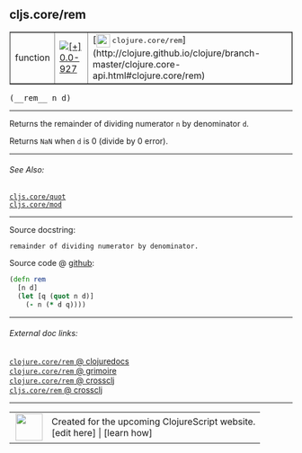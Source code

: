 ## cljs.core/rem



 <table border="1">
<tr>
<td>function</td>
<td><a href="https://github.com/cljsinfo/cljs-api-docs/tree/0.0-927"><img valign="middle" alt="[+] 0.0-927" title="Added in 0.0-927" src="https://img.shields.io/badge/+-0.0--927-lightgrey.svg"></a> </td>
<td>
[<img height="24px" valign="middle" src="http://i.imgur.com/1GjPKvB.png"> <samp>clojure.core/rem</samp>](http://clojure.github.io/clojure/branch-master/clojure.core-api.html#clojure.core/rem)
</td>
</tr>
</table>


 <samp>
(__rem__ n d)<br>
</samp>

---

Returns the remainder of dividing numerator `n` by denominator `d`.

Returns `NaN` when `d` is 0 (divide by 0 error).

---


###### See Also:

[`cljs.core/quot`](cljs.core_quot.md)<br>
[`cljs.core/mod`](cljs.core_mod.md)<br>

---


Source docstring:

```
remainder of dividing numerator by denominator.
```


Source code @ [github](https://github.com/clojure/clojurescript/blob/r1843/src/cljs/cljs/core.cljs#L1622-L1626):

```clj
(defn rem
  [n d]
  (let [q (quot n d)]
    (- n (* d q))))
```

<!--
Repo - tag - source tree - lines:

 <pre>
clojurescript @ r1843
└── src
    └── cljs
        └── cljs
            └── <ins>[core.cljs:1622-1626](https://github.com/clojure/clojurescript/blob/r1843/src/cljs/cljs/core.cljs#L1622-L1626)</ins>
</pre>

-->

---



###### External doc links:

[`clojure.core/rem` @ clojuredocs](http://clojuredocs.org/clojure.core/rem)<br>
[`clojure.core/rem` @ grimoire](http://conj.io/store/v1/org.clojure/clojure/1.7.0-beta3/clj/clojure.core/rem/)<br>
[`clojure.core/rem` @ crossclj](http://crossclj.info/fun/clojure.core/rem.html)<br>
[`cljs.core/rem` @ crossclj](http://crossclj.info/fun/cljs.core.cljs/rem.html)<br>

---

 <table>
<tr><td>
<img valign="middle" align="right" width="48px" src="http://i.imgur.com/Hi20huC.png">
</td><td>
Created for the upcoming ClojureScript website.<br>
[edit here] | [learn how]
</td></tr></table>

[edit here]:https://github.com/cljsinfo/cljs-api-docs/blob/master/cljsdoc/cljs.core_rem.cljsdoc
[learn how]:https://github.com/cljsinfo/cljs-api-docs/wiki/cljsdoc-files

<!--

This information was too distracting to show to readers, but I'll leave it
commented here since it is helpful to:

- pretty-print the data used to generate this document
- and show how to retrieve that data



The API data for this symbol:

```clj
{:description "Returns the remainder of dividing numerator `n` by denominator `d`.\n\nReturns `NaN` when `d` is 0 (divide by 0 error).",
 :ns "cljs.core",
 :name "rem",
 :signature ["[n d]"],
 :history [["+" "0.0-927"]],
 :type "function",
 :related ["cljs.core/quot" "cljs.core/mod"],
 :full-name-encode "cljs.core_rem",
 :source {:code "(defn rem\n  [n d]\n  (let [q (quot n d)]\n    (- n (* d q))))",
          :title "Source code",
          :repo "clojurescript",
          :tag "r1843",
          :filename "src/cljs/cljs/core.cljs",
          :lines [1622 1626]},
 :full-name "cljs.core/rem",
 :clj-symbol "clojure.core/rem",
 :docstring "remainder of dividing numerator by denominator."}

```

Retrieve the API data for this symbol:

```clj
;; from Clojure REPL
(require '[clojure.edn :as edn])
(-> (slurp "https://raw.githubusercontent.com/cljsinfo/cljs-api-docs/catalog/cljs-api.edn")
    (edn/read-string)
    (get-in [:symbols "cljs.core/rem"]))
```

-->
